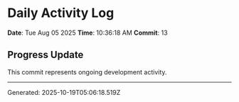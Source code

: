 # Daily Activity Log

**Date**: Tue Aug 05 2025
**Time**: 10:36:18 AM
**Commit**: 13

## Progress Update

This commit represents ongoing development activity.

---
Generated: 2025-10-19T05:06:18.519Z
